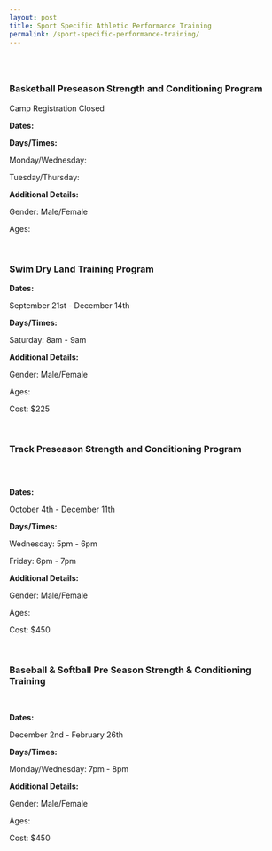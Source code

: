 ```yaml
---
layout: post
title: Sport Specific Athletic Performance Training
permalink: /sport-specific-performance-training/
---
```


### &nbsp;

### Basketball Preseason Strength and Conditioning Program

Camp Registration Closed

**Dates:**

**Days/Times:**

Monday/Wednesday:

Tuesday/Thursday:

**Additional Details:**

Gender: Male/Female

Ages:

&nbsp;

### Swim Dry Land Training Program

**Dates:**

September 21st - December 14th

**Days/Times:**

Saturday: 8am - 9am

**Additional Details:**

Gender: Male/Female

Ages:

Cost: $225

&nbsp;

### Track Preseason Strength and Conditioning Program

### &nbsp;

**Dates:**

October 4th - December 11th

**Days/Times:**

Wednesday: 5pm - 6pm

Friday: 6pm - 7pm

**Additional Details:**

Gender: Male/Female

Ages:

Cost: $450

&nbsp;

### Baseball & Softball Pre Season Strength & Conditioning Training

&nbsp;

**Dates:**

December 2nd - February 26th

**Days/Times:**

Monday/Wednesday: 7pm - 8pm

**Additional Details:**

Gender: Male/Female

Ages:

Cost: $450